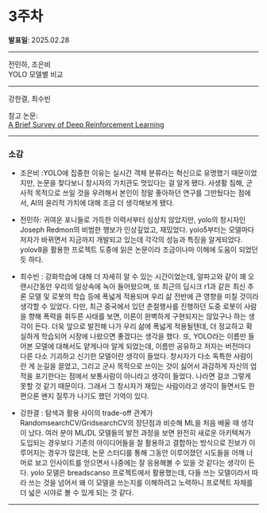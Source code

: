 # 3주차

**발표일**: 2025.02.28

---

전민하, 조은비  
YOLO 모델별 비교

---

강한결, 최수빈

참고 논문:  
[A Brief Survey of Deep Reinforcement Learning](https://arxiv.org/pdf/1708.05866)

---

### 소감

- 조은비 :YOLO에 집중한 이유는 실시간 객체 분류라는 혁신으로 유명했기 때문이었지만, 논문을 찾다보니 창시자의 가치관도 멋있다는 걸 알게 됐다. 사생활 침해, 군사적 목적으로 쓰일 것을 우려해서 본인이 정말 좋아하던 연구를 그만뒀다는 점에서, AI의 윤리적 가치에 대해 조금 더 생각해보게 됐다.

- 전민하: 귀여운 포니들로 가득한 이력서부터 심상치 않았지만, yolo의 창시자인 Joseph Redmon의 비범한 행보가 인상깊었고, 재밌었다. yolo5부터는 모델마다 저자가 바뀌면서 지금까지 개발되고 있는데 각각의 성능과 특징을 알게되었다. yolov8을 활용한 프로젝트 도중에 읽은 논문이라 조금이나마 이해에 도움이 되었던 듯 하다. 

- 최수빈 :  강화학습에 대해 더 자세히 알 수 있는 시간이었는데, 알파고와 같이 꽤 오랜시간동안 우리의 일상속에 녹아 들어왔으며, 또 최근의 딥시크 r1과 같은 최신 추론 모델 및 로봇의 학습 등에 폭넓게 적용되며 우리 삶 전반에 큰 영향을 미칠 것이라 생각할 수 있었다. 다만, 최근 중국에서 있던 춘절행사를 진행하던 도중 로봇이 사람을 향해 폭력을 휘두른 사태를 보면, 이론이 완벽하게 구현되지는 않았구나 하는 생각이 든다. 더욱 앞으로 발전해 나가 우리 삶에 폭넓게 적용될텐데, 더 정교하고 확실하게 학습되어 시장에 나왔으면 좋겠다는 생각을 했다.
또, YOLO라는 이름만 들어본 모델에 대해서도 얕게나마 알게 되었는데, 이름만 공유하고 저자는 버전마다 다른 다소 기괴하고 신기한 모델이란 생각이 들었다. 창시자가 다소 독특한 사람이란 게 눈길을 끌었고, 그리고 군사 목적으로 쓰이는 것이 싫어서 과감하게 자신의 업적을 포기한다는 점에서 보통사람이 아니라고 생각이 들었다. 나라면 걸코 그렇게 못할 것 같기 때문이다. 그래서 그 창시자가 재밌는 사람이라고 생각이 들면서도 한편으론 왠지 질투가 나기도 했던 기억이 있다.

- 강한결 : 탐색과 활용 사이의 trade-off 관계가 RandomsearchCV/GridsearchCV의 장단점과 비슷해 ML을 처음 배울 때 생각이 났다. 여러 분야 ML/DL 모델들의 발전 과정을 보면 완전히 새로운 아키텍쳐가 도입되는 경우보다 기존의 아이디어들을 잘 활용하고 결합하는 방식으로 진보가 이루어지는 경우가 많은데, 논문 스터디를 통해 그동안 이루어졌던 시도들을 어깨 너머로 보고 인사이트를 얻으면서 나중에는 잘 응용해볼 수 있을 것 같다는 생각이 든다. yolo 모델은 breadscanso 프로젝트에서 활용했는데, 다들 쓰는 모델이라서 따라 쓰는 것을 넘어서 왜 이 모델을 쓰는지를 이해하려고 노력하니 프로젝트 자체를 더 넓은 시야로 볼 수 있게 되는 것 같다.
---

